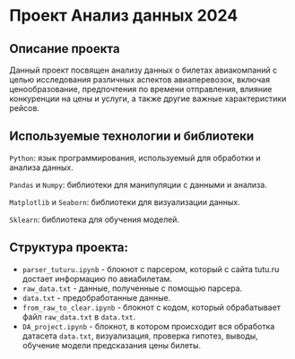 # Проект Анализ данных 2024

## Описание проекта 

Данный проект посвящен анализу данных о билетах авиакомпаний с целью исследования различных аспектов авиаперевозок, включая ценообразование, предпочтения по времени отправления, влияние конкуренции на цены и услуги, а также другие важные характеристики рейсов.

## Используемые технологии и библиотеки

`Python`: язык программирования, используемый для обработки и анализа данных.

`Pandas` и `Numpy`: библиотеки для манипуляции с данными и анализа.

`Matplotlib` и `Seaborn`: библиотеки для визуализации данных.

`Sklearn`: библиотека для обучения моделей.



## Структура проекта:
- `parser_tuturu.ipynb` - блокнот с парсером, который с сайта tutu.ru достает информацию по авиабилетам.
- `raw_data.txt` - данные, полученные с помощью парсера.
- `data.txt` - предобработанные данные.
- `from_raw_to_clear.ipynb` - блокнот с кодом, который обрабатывает файл `raw_data.txt` в `data.txt`.
- `DA_project.ipynb` - блокнот, в котором происходит вся обработка датасета `data.txt`, визуализация, проверка гипотез, выводы, обучение модели предсказания цены билеты.

